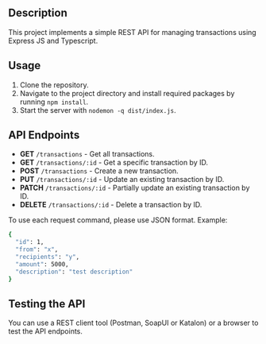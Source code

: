 ## Description

This project implements a simple REST API for managing transactions using Express JS and Typescript.

## Usage

1. Clone the repository.
2. Navigate to the project directory and install required packages by running `npm install`.
3. Start the server with `nodemon -q dist/index.js`.

## API Endpoints

- **GET** `/transactions` - Get all transactions.
- **GET** `/transactions/:id` - Get a specific transaction by ID.
- **POST** `/transactions` - Create a new transaction.
- **PUT** `/transactions/:id` - Update an existing transaction by ID.
- **PATCH** `/transactions/:id` - Partially update an existing transaction by ID.
- **DELETE** `/transactions/:id` - Delete a transaction by ID.

To use each request command, please use JSON format. Example:

```bash
{
  "id": 1,
  "from": "x",
  "recipients": "y",
  "amount": 5000,
  "description": "test description"
}
```

## Testing the API

You can use a REST client tool (Postman, SoapUI or Katalon) or a browser to test the API endpoints.
